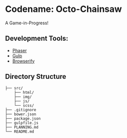 # Codename: Octo-Chainsaw

A Game-in-Progress!

## Development Tools:

-	[Phaser](http://phaser.io/)
- [Gulp](http://gulpjs.com/)
- [Browserify](http://browserify.org/)


## Directory Structure

```
├── src/
	├── html/
	├── img/
	├── js/
	└── scss/
├── .gitignore
├── bower.json
├── package.json
├── gulpfile.js
├── PLANNING.md
└── README.md
```
